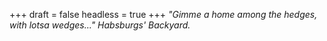 
+++
draft = false
headless = true
+++
_"Gimme a home among the hedges, with lotsa wedges..." Habsburgs' Backyard._
